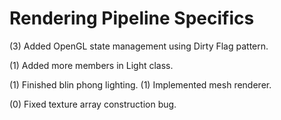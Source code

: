 Rendering Pipeline Specifics
===

(3) Added OpenGL state management using Dirty Flag pattern.

(1) Added more members in Light class.

(1) Finished blin phong lighting.
(1) Implemented mesh renderer.

(0) Fixed texture array construction bug.
